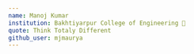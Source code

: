 ```yaml
---
name: Manoj Kumar
institution: Bakhtiyarpur College of Engineering 🚩 
quote: Think Totaly Different
github_user: mjmaurya
---
```

